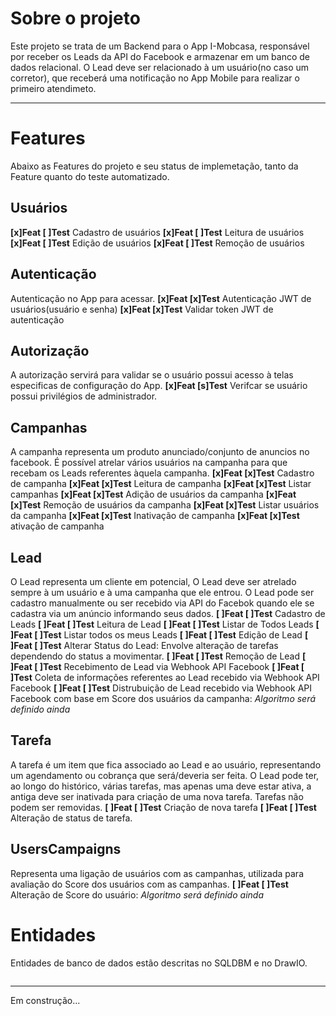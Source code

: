 # Sobre o projeto
Este projeto se trata de um Backend para o App I-Mobcasa, responsável por receber os Leads da API do Facebook e armazenar em um banco de dados relacional.
O Lead deve ser relacionado à um usuário(no caso um corretor), que receberá uma notificação no App Mobile para realizar o primeiro atendimeto.

***

# Features
Abaixo as Features do projeto e seu status de implemetação, tanto da Feature quanto do teste automatizado.

## Usuários
**[x]Feat [ ]Test** Cadastro de usuários
**[x]Feat [ ]Test** Leitura de usuários
**[x]Feat [ ]Test** Edição de usuários
**[x]Feat [ ]Test** Remoção de usuários

## Autenticação
Autenticação no App para acessar.
**[x]Feat [x]Test** Autenticação JWT de usuários(usuário e senha)
**[x]Feat [x]Test** Validar token JWT de autenticação

## Autorização
A autorização servirá para validar se o usuário possui acesso à telas especificas de configuração do App.
**[x]Feat [s]Test** Verifcar se usuário possui privilégios de administrador.

## Campanhas
A campanha representa um produto anunciado/conjunto de anuncios no facebook. É possível atrelar vários usuários na campanha para que recebam os Leads referentes àquela campanha.
**[x]Feat [x]Test** Cadastro de campanha
**[x]Feat [x]Test** Leitura de campanha
**[x]Feat [x]Test** Listar campanhas
**[x]Feat [x]Test** Adição de usuários da campanha
**[x]Feat [x]Test** Remoção de usuários da campanha
**[x]Feat [x]Test** Listar usuários da campanha
**[x]Feat [x]Test** Inativação de campanha
**[x]Feat [x]Test** ativação de campanha


## Lead
O Lead representa um cliente em potencial, O Lead deve ser atrelado sempre à um usuário e à uma campanha que ele entrou. O Lead pode ser cadastro manualmente ou ser recebido via API do Facebok quando ele se cadastra via um anúncio informando seus dados.
**[ ]Feat [ ]Test** Cadastro de Leads
**[ ]Feat [ ]Test** Leitura de Lead
**[ ]Feat [ ]Test** Listar de Todos Leads
**[ ]Feat [ ]Test** Listar todos os meus Leads
**[ ]Feat [ ]Test** Edição de Lead
**[ ]Feat [ ]Test** Alterar Status do Lead: Envolve alteração de tarefas dependendo do status a movimentar.
**[ ]Feat [ ]Test** Remoção de Lead
**[ ]Feat [ ]Test** Recebimento de Lead via Webhook API Facebook
**[ ]Feat [ ]Test** Coleta de informações referentes ao Lead recebido via Webhook API Facebook
**[ ]Feat [ ]Test** Distrubuição de Lead recebido via Webhook API Facebook com base em Score dos usuários da campanha: *Algoritmo será definido ainda*

## Tarefa
A tarefa é um item que fica associado ao Lead e ao usuário, representando um agendamento ou cobrança que será/deveria ser feita.
O Lead pode ter, ao longo do histórico, várias tarefas, mas apenas uma deve estar ativa, a antiga deve ser inativada para criação de uma nova tarefa. Tarefas não podem ser removidas.
**[ ]Feat [ ]Test** Criação de nova tarefa
**[ ]Feat [ ]Test** Alteração de status de tarefa.


## UsersCampaigns
Representa uma ligação de usuários com as campanhas, utilizada para avaliação do Score dos usuários com as campanhas.
**[ ]Feat [ ]Test** Alteração de Score do usuário: *Algoritmo será definido ainda*


# Entidades
Entidades de banco de dados estão descritas no SQLDBM e no DrawIO.

<img src="" />


***
Em construção...